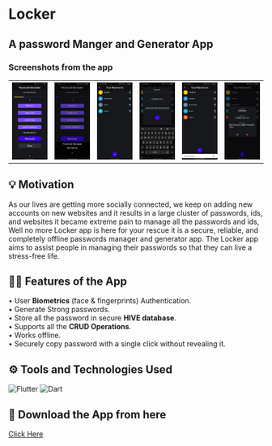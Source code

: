 # Locker 
## A password Manger and Generator App
### Screenshots from the app
<table style="width:100%">
 <th>
<img src="1.jpeg" alt="demo" >
  </th>
 <th>
<img src="2.jpeg" alt="demo">
  </th>

 <th>
<img src="3.jpeg" alt="demo">
 </th>
 <th>
<img src="4.jpeg" alt="demo">
  </th>
  <th>
<img src="5.jpeg" alt="demo">
  </th>
  <th>
<img src="6.jpeg" alt="demo">
  </th>
</table>

## 💡 Motivation
As our lives are getting more socially connected, we keep on adding new accounts on new websites and it results in a large cluster of passwords, ids, and websites it became extreme pain to manage all the passwords and ids, Well no more Locker app is here for your rescue it is a secure, reliable, and completely offline passwords manager and generator app. The Locker app aims to assist people in managing their passwords so that they can live a stress-free life.

## 👨‍💻 Features of the App
• User <b>Biometrics</b> (face & fingerprints) Authentication. <br> 
• Generate Strong passwords. <br>
• Store all the password in secure <b>HIVE database</b>. <br>
• Supports all the <b>CRUD Operations</b>. <br>
• Works offline. <br>
• Securely copy password with a single click without revealing it.

## ⚙️ Tools and Technologies Used
![Flutter](https://img.shields.io/badge/Flutter-%2302569B.svg?style=for-the-badge&logo=Flutter&logoColor=white)
![Dart](https://img.shields.io/badge/dart-%230175C2.svg?style=for-the-badge&logo=dart&logoColor=white)

## 🔽 Download the App from here
<a href="https://drive.google.com/drive/folders/1cznjNiquMvrQdk0zd8_uTU79JxKTO1WL?usp=sharing">Click Here</a>



